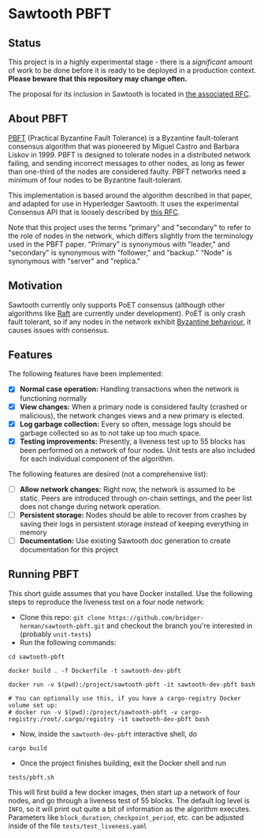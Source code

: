 # Sawtooth PBFT

## Status
This project is in a highly experimental stage - there is a *significant* amount
of work to be done before it is ready to be deployed in a production context.
**Please beware that this repository may change often.**

The proposal for its inclusion in Sawtooth is located in [the associated
RFC](https://github.com/bridger-herman/sawtooth-rfcs/blob/pbft-consensus/text/0000-pbft-consensus.md).


## About PBFT
[PBFT](https://www.usenix.org/legacy/events/osdi99/full_papers/castro/castro_html/castro.html)
(Practical Byzantine Fault Tolerance) is a Byzantine
fault-tolerant consensus algorithm that was pioneered by Miguel Castro and
Barbara Liskov in 1999. PBFT is designed to tolerate nodes in a distributed
network failing, and sending incorrect messages to other nodes, as long as
fewer than one-third of the nodes are considered faulty. PBFT networks need a
minimum of four nodes to be Byzantine fault-tolerant.

This implementation is based around the algorithm described in that paper, and
adapted for use in Hyperledger Sawtooth. It uses the experimental Consensus
API that is loosely described by [this
RFC](https://github.com/aludvik/sawtooth-rfcs/blob/consensus/text/0000-consensus-api.md).

Note that this project uses the terms "primary" and "secondary" to refer to
the role of nodes in the network, which differs slightly from the terminology
used in the PBFT paper. "Primary" is synonymous with "leader," and "secondary"
is synonymous with "follower," and "backup." "Node" is synonymous with
"server" and "replica."

## Motivation
Sawtooth currently only supports PoET consensus (although other algorithms
like [Raft](https://github.com/hyperledger/sawtooth-raft) are currently under
development). PoET is only crash fault tolerant, so if any nodes in the
network exhibit [Byzantine
behaviour](https://en.wikipedia.org/wiki/Byzantine_fault_tolerance#Byzantine_Generals'_Problem),
it causes issues with consensus.


## Features
The following features have been implemented:

+ [x] **Normal case operation:** Handling transactions when the network is functioning normally
+ [x] **View changes:** When a primary node is considered faulty (crashed or
  malicious), the network changes views and a new primary is elected.
+ [x] **Log garbage collection:** Every so often, message logs should be garbage
  collected so as to not take up too much space.
+ [x] **Testing improvements:** Presently, a liveness test up to 55 blocks has
  been performed on a network of four nodes. Unit tests are also included for
  each individual component of the algorithm.

The following features are desired (not a comprehensive list):
+ [ ] **Allow network changes:** Right now, the network is assumed to be
  static. Peers are introduced through on-chain settings, and the peer list
  does not change during network operation.
+ [ ] **Persistent storage:** Nodes should be able to recover from crashes by
  saving their logs in persistent storage instead of keeping everything in
  memory
+ [ ] **Documentation:** Use existing Sawtooth doc generation to create
  documentation for this project

## Running PBFT
This short guide assumes that you have Docker installed. Use the following
steps to reproduce the liveness test on a four node network:

+ Clone this repo:
  `git clone https://github.com/bridger-herman/sawtooth-pbft.git`
  and checkout the branch you're interested in (probably `unit-tests`)
+ Run the following commands:

```
cd sawtooth-pbft

docker build . -f Dockerfile -t sawtooth-dev-pbft

docker run -v $(pwd):/project/sawtooth-pbft -it sawtooth-dev-pbft bash

# You can optionally use this, if you have a cargo-registry Docker volume set up:
# docker run -v $(pwd):/project/sawtooth-pbft -v cargo-registry:/root/.cargo/registry -it sawtooth-dev-pbft bash
```

+ Now, inside the `sawtooth-dev-pbft` interactive shell, do
```
cargo build
```

+ Once the project finishes building, exit the Docker shell and run
```
tests/pbft.sh
```

This will first build a few docker images, then start up a network of four
nodes, and go through a liveness test of 55 blocks. The default log level is
`INFO`, so it will print out quite a bit of information as the algorithm
executes. Parameters like `block_duration`, `checkpoint_period`, etc. can be
adjusted inside of the file `tests/test_liveness.yaml`
